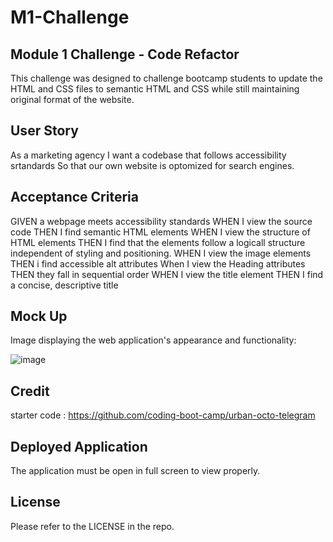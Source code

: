 # M1-Challenge
## Module 1 Challenge - Code Refactor

This challenge was designed to challenge bootcamp students to update the HTML and CSS files to semantic HTML and CSS while still maintaining original format of the website.

## User Story

As a marketing agency
I want a codebase that follows accessibility srtandards
So that our own website is optomized for search engines.

## Acceptance Criteria

GIVEN a webpage meets accessibility standards
WHEN I view the source code
THEN I find semantic HTML elements
WHEN I view the structure of HTML elements
THEN I find that the elements follow a logicall structure
independent of styling and positioning. 
WHEN I view the image elements
THEN i find accessible alt attributes
When I view the Heading attributes
THEN they fall in sequential order
WHEN I view the title element
THEN I find a concise, descriptive title

## Mock Up

Image displaying the web application's appearance and functionality: 

![image](https://user-images.githubusercontent.com/32881770/196751905-a1991d5b-9d8a-4027-b84f-c8b1c8ac8440.png)

## Credit

starter code : https://github.com/coding-boot-camp/urban-octo-telegram

## Deployed Application

The application must be open in full screen to view properly.


## License

Please refer to the LICENSE in the repo.
